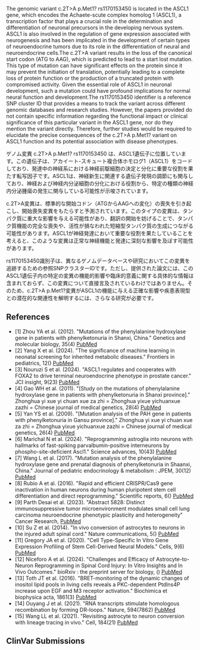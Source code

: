 
    
The genomic variant c.2T>A p.Met1? rs1170153450 is located in the ASCL1 gene, which encodes the Achaete-scute complex homolog 1 (ASCL1), a transcription factor that plays a crucial role in the determination and differentiation of neuronal precursors in the developing nervous system. ASCL1 is also involved in the regulation of gene expression associated with neurogenesis and has been implicated in the development of certain types of neuroendocrine tumors due to its role in the differentiation of neural and neuroendocrine cells.The c.2T>A variant results in the loss of the canonical start codon (ATG to AAG), which is predicted to lead to a start lost mutation. This type of mutation can have significant effects on the protein since it may prevent the initiation of translation, potentially leading to a complete loss of protein function or the production of a truncated protein with compromised activity. Given the essential role of ASCL1 in neuronal development, such a mutation could have profound implications for normal neural function and development.The rs1170153450 identifier is a reference SNP cluster ID that provides a means to track the variant across different genomic databases and research studies. However, the papers provided do not contain specific information regarding the functional impact or clinical significance of this particular variant in the ASCL1 gene, nor do they mention the variant directly. Therefore, further studies would be required to elucidate the precise consequences of the c.2T>A p.Met1? variant on ASCL1 function and its potential association with disease phenotypes.

ゲノム変異 c.2T>A p.Met1? rs1170153450 は、ASCL1遺伝子に位置しています。この遺伝子は、アカイート-スキュート複合体ホモログ1（ASCL1）をコードしており、発達中の神経系における神経前駆細胞の決定と分化に重要な役割を果たす転写因子です。ASCL1は、神経新生に関連する遺伝子発現の調節にも関与しており、神経および神経内分泌細胞の分化における役割から、特定の種類の神経内分泌腫瘍の発生に関与している可能性が示唆されています。

c.2T>A変異は、標準的な開始コドン（ATGからAAGへの変化）の喪失を引き起こし、開始喪失変異をもたらすと予測されています。このタイプの変異は、タンパク質に重大な影響を与える可能性があり、翻訳の開始を妨げることで、タンパク質機能の完全な喪失や、活性が損なわれた短縮型タンパク質の生成につながる可能性があります。ASCL1が神経発達において重要な役割を果たしていることを考えると、このような変異は正常な神経機能と発達に深刻な影響を及ぼす可能性があります。

rs1170153450識別子は、異なるゲノムデータベースや研究においてこの変異を追跡するための参照SNPクラスターIDです。ただし、提供された論文には、このASCL1遺伝子内の特定の変異の機能的影響や臨床的意義に関する具体的な情報は含まれておらず、この変異について直接言及されているわけではありません。そのため、c.2T>A p.Met1?変異がASCL1の機能に与える正確な影響や疾患表現型との潜在的な関連性を解明するには、さらなる研究が必要です。
    
## References
- [1] Zhou YA et al. (2012). "Mutations of the phenylalanine hydroxylase gene in patients with phenylketonuria in Shanxi, China." Genetics and molecular biology, 35(4) [PubMed](https://pubmed.ncbi.nlm.nih.gov/23271928/)
- [2] Yang X et al. (2024). "The significance of machine learning in neonatal screening for inherited metabolic diseases." Frontiers in pediatrics, 12() [PubMed](https://pubmed.ncbi.nlm.nih.gov/38577637/)
- [3] Nouruzi S et al. (2024). "ASCL1 regulates and cooperates with FOXA2 to drive terminal neuroendocrine phenotype in prostate cancer." JCI insight, 9(23) [PubMed](https://pubmed.ncbi.nlm.nih.gov/39470735/)
- [4] Gao WH et al. (2011). "[Study on the mutations of phenylalanine hydroxylase gene in patients with phenylketonuria in Shanxi province]." Zhonghua yi xue yi chuan xue za zhi = Zhonghua yixue yichuanxue zazhi = Chinese journal of medical genetics, 28(4) [PubMed](https://pubmed.ncbi.nlm.nih.gov/21811977/)
- [5] Yan YS et al. (2009). "[Mutation analysis of the PAH gene in patients with phenylketonuria in Gansu province]." Zhonghua yi xue yi chuan xue za zhi = Zhonghua yixue yichuanxue zazhi = Chinese journal of medical genetics, 26(4) [PubMed](https://pubmed.ncbi.nlm.nih.gov/20017307/)
- [6] Marichal N et al. (2024). "Reprogramming astroglia into neurons with hallmarks of fast-spiking parvalbumin-positive interneurons by phospho-site-deficient Ascl1." Science advances, 10(43) [PubMed](https://pubmed.ncbi.nlm.nih.gov/39454007/)
- [7] Wang L et al. (2017). "Mutation analysis of the phenylalanine hydroxylase gene and prenatal diagnosis of phenylketonuria in Shaanxi, China." Journal of pediatric endocrinology & metabolism : JPEM, 30(12) [PubMed](https://pubmed.ncbi.nlm.nih.gov/29176022/)
- [8] Rubio A et al. (2016). "Rapid and efficient CRISPR/Cas9 gene inactivation in human neurons during human pluripotent stem cell differentiation and direct reprogramming." Scientific reports, 6() [PubMed](https://pubmed.ncbi.nlm.nih.gov/27857203/)
- [9] Parth Desai et al. (2023). "Abstract 5828: Distinct immunosuppressive tumor microenvironment modulates small cell lung carcinoma neuroendocrine phenotypic plasticity and heterogeneity" Cancer Research,  [PubMed](https://doi.org/10.1158/1538-7445.am2023-5828)
- [10] Su Z et al. (2014). "In vivo conversion of astrocytes to neurons in the injured adult spinal cord." Nature communications, 5() [PubMed](https://pubmed.ncbi.nlm.nih.gov/24569435/)
- [11] Gregory JA et al. (2020). "Cell Type-Specific In Vitro Gene Expression Profiling of Stem Cell-Derived Neural Models." Cells, 9(6) [PubMed](https://pubmed.ncbi.nlm.nih.gov/32516938/)
- [12] Niceforo A et al. (2024). "Challenges and Efficacy of Astrocyte-to-Neuron Reprogramming in Spinal Cord Injury: In Vitro Insights and In Vivo Outcomes." bioRxiv : the preprint server for biology, () [PubMed](https://pubmed.ncbi.nlm.nih.gov/38585866/)
- [13] Toth JT et al. (2016). "BRET-monitoring of the dynamic changes of inositol lipid pools in living cells reveals a PKC-dependent PtdIns4P increase upon EGF and M3 receptor activation." Biochimica et biophysica acta, 1861(3) [PubMed](https://pubmed.ncbi.nlm.nih.gov/26692031/)
- [14] Ouyang J et al. (2021). "RNA transcripts stimulate homologous recombination by forming DR-loops." Nature, 594(7862) [PubMed](https://pubmed.ncbi.nlm.nih.gov/33981036/)
- [15] Wang LL et al. (2021). "Revisiting astrocyte to neuron conversion with lineage tracing in vivo." Cell, 184(21) [PubMed](https://pubmed.ncbi.nlm.nih.gov/34582787/)

    
## ClinVar Submissions

    